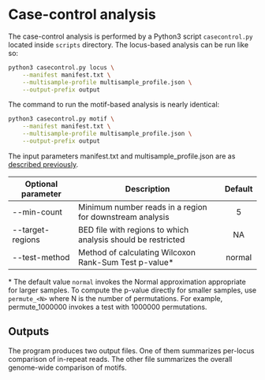 # Case-control analysis

The case-control analysis is performed by a Python3 script `casecontrol.py`
located inside `scripts` directory. The locus-based analysis can be run
like so:

```bash
python3 casecontrol.py locus \
    --manifest manifest.txt \
    --multisample-profile multisample_profile.json \
    --output-prefix output
```

The command to run the motif-based analysis is nearly identical:

```bash
python3 casecontrol.py motif \
    --manifest manifest.txt \
    --multisample-profile multisample_profile.json \
    --output-prefix output
```

The input parameters manifest.txt and multisample_profile.json are as
[described previously](04_Merging_profiles.md). 

| Optional parameter | Description                                                  | Default |
|--------------------|--------------------------------------------------------------|:-------:|
| --min-count        | Minimum number reads in a region for downstream analysis     | 5       |
| --target-regions   | BED file with regions to which analysis should be restricted | NA      |
| --test-method      | Method of calculating Wilcoxon Rank-Sum Test p-value*         | normal  |

\* The default value `normal` invokes the Normal approximation appropriate for
larger samples. To compute the p-value directly for smaller samples, use
`permute_<N>` where N is the number of permutations. For example,
permute_1000000 invokes a test with 1000000 permutations.

## Outputs

The program produces two output files. One of them summarizes per-locus
comparison of in-repeat reads. The other file summarizes the overall genome-wide
comparison of motifs.

